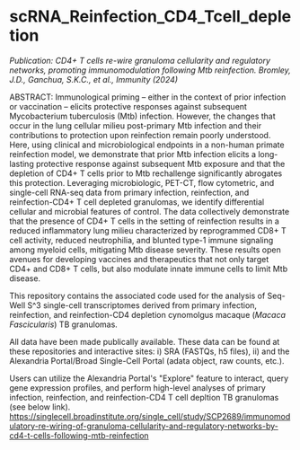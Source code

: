 # scRNA_Reinfection_CD4_Tcell_depletion
_Publication: CD4+ T cells re-wire granuloma cellularity and regulatory networks, promoting immunomodulation following Mtb reinfection. Bromley, J.D., Ganchua, S.K.C., et al., Immunity (2024)_

ABSTRACT: Immunological priming – either in the context of prior infection or vaccination – elicits protective responses against subsequent Mycobacterium tuberculosis (Mtb) infection. However, the changes that occur in the lung cellular milieu post-primary Mtb infection and their contributions to protection upon reinfection remain poorly understood. Here, using clinical and microbiological endpoints in a non-human primate reinfection model, we demonstrate that prior Mtb infection elicits a long-lasting protective response against subsequent Mtb exposure and that the depletion of CD4+ T cells prior to Mtb rechallenge significantly abrogates this protection. Leveraging microbiologic, PET-CT, flow cytometric, and single-cell RNA-seq data from primary infection, reinfection, and reinfection-CD4+ T cell depleted granulomas, we identify differential cellular and microbial features of control. The data collectively demonstrate that the presence of CD4+ T cells in the setting of reinfection results in a reduced inflammatory lung milieu characterized by reprogrammed CD8+ T cell activity, reduced neutrophilia, and blunted type-1 immune signaling among myeloid cells, mitigating Mtb disease severity. These results open avenues for developing vaccines and therapeutics that not only target CD4+ and CD8+ T cells, but also modulate innate immune cells to limit Mtb disease. 

This repository contains the associated code used for the analysis of Seq-Well S^3 single-cell transcriptomes derived from primary infection, reinfection, and reinfection-CD4 depletion cynomolgus macaque (_Macaca Fascicularis_) TB granulomas. 

All data have been made publically available. These data can be found at these repositories and interactive sites: i) SRA (FASTQs, h5 files), ii) and the Alexandria Portal/Broad Single-Cell Portal (adata object, raw counts, etc.).

Users can utilize the Alexandria Portal's "Explore" feature to interact, query gene expression profiles, and perform high-level analyses of primary infection, reinfection, and reinfection-CD4 T cell depltion TB granulomas (see below link).
https://singlecell.broadinstitute.org/single_cell/study/SCP2689/immunomodulatory-re-wiring-of-granuloma-cellularity-and-regulatory-networks-by-cd4-t-cells-following-mtb-reinfection 
